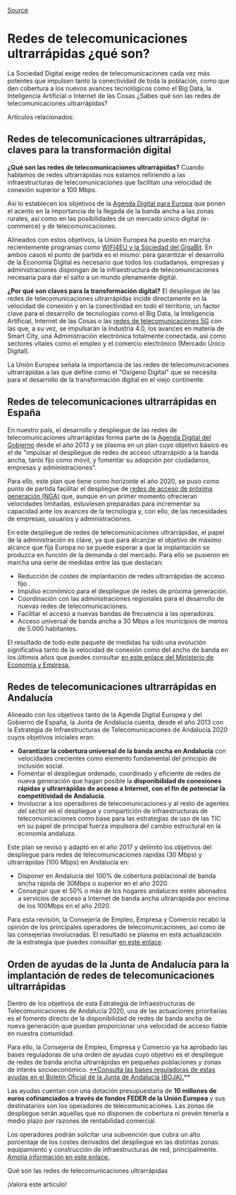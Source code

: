 [Source](https://www.blog.andaluciaesdigital.es/redes-de-telecomunicaciones-ultrarrapidas/ "Permalink to Redes de telecomunicaciones ultrarrápidas ¿qué son?")

# Redes de telecomunicaciones ultrarrápidas ¿qué son?

La Sociedad Digital exige redes de telecomunicaciones cada vez más potentes que impulsen tanto la conectividad de toda la población, como que den cobertura a los nuevos avances tecnológicos como el Big Data, la Inteligencia Artificial o Internet de las Cosas ¿Sabes qué son las redes de telecomunicaciones ultrarrápidas? 

Artículos relacionados:

## Redes de telecomunicaciones ultrarrápidas, claves para la transformación digital

**¿Qué son las redes de telecomunicaciones ultrarrápidas?** Cuando hablamos de redes ultrarrápidas nos estamos refiriendo a las infraestructuras de telecomunicaciones que facilitan una velocidad de conexión superior a 100 Mbps.

Así lo establecen los objetivos de la [Agenda Digital para Europa][1] que ponen el acento en la importancia de la llegada de la banda ancha a las zonas rurales, así como en las posibilidades de un mercado único digital (e-commerce) y de telecomunicaciones.

Alineados con estos objetivos, la Unión Europea ha puesto en marcha recientemente programas como [WIFI4EU y la Sociedad del GigaBit][2]. En ambos casos el punto de partida es el mismo: para garantizar el desarrollo de la Economía Digital es necesario que todos los ciudadanos, empresas y administraciones dispongan de la infraestructura de telecomunicaciones necesaria para dar el salto a un mundo plenamente digital.

**¿Por qué son claves para la transformación digital?** El despliegue de las redes de telecomunicaciones ultrarrápidas incide directamente en la velocidad de conexión y en la conectividad en todo el territorio, un factor clave para el desarrollo de tecnologías como el Big Data, la Inteligencia Artificial, Internet de las Cosas o las [redes de telecomunicaciones 5G][3] con las que, a su vez, se impulsarán la Industria 4.0, los avances en materia de Smart City, una Administración electrónica totalmente conectada, así como sectores vitales como el empleo y el comercio electrónico (Mercado Único Digital).

La Unión Europea señala la importancia de las redes de telecomunicaciones ultrarrápidas a las que define como el "Oxígeno Digital" que se necesita para el desarrollo de la transformación digital en el viejo continente.

## Redes de telecomunicaciones ultrarrápidas en España

En nuestro país, el desarrollo y despliegue de las redes de telecomunicaciones ultrarrápidas forma parte de la [Agenda Digital del Gobierno][4] desde el año 2013 y se plasma en un plan cuyo objetivo básico es el de "impulsar el despliegue de redes de acceso ultrarrápido a la banda ancha, tanto fijo como móvil, y fomentar su adopción por ciudadanos, empresas y administraciones".

Para ello, este plan que tiene como horizonte el año 2020, se puso como punto de partida facilitar el despliegue de [redes de acceso de próxima generación (NGA)][5] que, aunque en un primer momento ofrecieran velocidades limitadas, estuviesen preparadas para incrementar su capacidad ante los avances de la tecnología y, con ello, de las necesidades de empresas, usuarios y administraciones.

En este despliegue de redes de telecomunicaciones ultrarrápidas, el papel de la administración es clave, ya que para alcanzar el objetivo de máximo alcance que fija Europa no se puede esperar a que la implantación se produzca en función de la demanda o del mercado. Para ello se pusieron en marcha una serie de medidas entre las que destacan:

* Reducción de costes de implantación de redes ultrarrápidas de acceso fijo .
* Impulso económico para el despliegue de redes de próxima generación.
* Coordinación con las administraciones regionales para el desarrollo de nuevas redes de telecomunicaciones.
* Facilitar el acceso a nuevas bandas de frecuencia a las operadoras.
* Acceso universal de banda ancha a 30 Mbps a los municipios de menos de 5.000 habitantes.

El resultado de todo este paquete de medidas ha sido una evolución significativa tanto de la velocidad de conexión como del ancho de banda en los últimos años que puedes consultar [en este enlace del Ministerio de Economía y Empresa.][6]

## Redes de telecomunicaciones ultrarrápidas en Andalucía

Alineado con los objetivos tanto de la Agenda Digital Europea y del Gobierno de España, la Junta de Andalucía cuenta, desde el año 2013 con la Estrategia de Infraestructuras de Telecomunicaciones de Andalucía 2020 cuyos objetivos iniciales eran:

* **Garantizar la cobertura universal de la banda ancha en Andalucía** con velocidades crecientes como elemento fundamental del principio de inclusión social.
* Fomentar el despliegue ordenado, coordinado y eficiente de redes de nueva generación que hagan posible la **disponibilidad de conexiones rápidas y ultrarrápidas de acceso a Internet, con el fin de potenciar la competitividad de Andalucía**.
* Involucrar a los operadores de telecomunicaciones y al resto de agentes del sector en el despliegue y compartición de infraestructuras de telecomunicaciones como base para las estrategias de uso de las TIC en su papel de principal fuerza impulsora del cambio estructural en la economía andaluza.

Este plan se revisó y adaptó en el año 2017 y delimitó los objetivos del despliegue para redes de telecomunicaciones rápidas (30 Mbps) y ultrarrápidas (100 Mbps) en Andalucía en:

* Disponer en Andalucía del 100% de cobertura poblacional de banda ancha rápida de 30Mbps o superior en el año 2020.
* Conseguir que el 50% o más de los hogares andaluces estén abonados a servicios de acceso a Internet de banda ancha ultrarrápida por encima de los 100Mbps en el año 2020.

Para esta revisión, la Consejería de Empleo, Empresa y Comercio recabó la opinión de los principales operadores de telecomunicaciones, así como de las consejerías involucradas. El resultado se plasma en esta actualización de la estrategia que puedes consultar [en este enlace][7].

## Orden de ayudas de la Junta de Andalucía para la implantación de redes de telecomunicaciones ultrarrápidas

Dentro de los objetivos de esta Estrategia de Infraestructuras de Telecomunicaciones de Andalucía 2020, una de las actuaciones prioritarias es el fomento directo de la disponibilidad de redes de banda ancha de nueva generación que puedan proporcionar una velocidad de acceso fiable en nuestra comunidad.

Para ello, la Consejería de Empleo, Empresa y Comercio ya ha aprobado las bases reguladoras de una orden de ayudas cuyo objetivo es el despliegue de redes de banda ancha ultrarrápidas en pequeñas poblaciones y zonas de interés socioeconómico. [**Consulta las bases reguladoras de estas ayudas en el Boletín Oficial de la Junta de Andalucía (BOJA).][8]**

Las ayudas cuentan con una dotación presupuestaria de **10 millones de euros cofinanciados a través de fondos FEDER de la Unión Europea** y sus destinatarios son los operadores de telecomunicaciones. Las zonas de despliegue serán aquellas que no disponen de cobertura ni prevén tenerla a medio plazo por razones de rentabilidad comercial.

Los operadores podrán solicitar una subvención que cubra un alto porcentaje de los costes derivados del despliegue en las distintas zonas: equipamiento y construcción de infraestructuras de red, principalmente. [Amplía información en este enlace.][9]

Qué son las redes de telecomunicaciones ultrarrápidas

¡Valora este artículo!

  

[1]: http://www.europarl.europa.eu/factsheets/es/sheet/64/una-agenda-digital-para-europa
[2]: https://www.blog.andaluciaesdigital.es/sociedad-gigabit-wifi4eu/
[3]: https://www.blog.andaluciaesdigital.es/que-es-el-5g/
[4]: http://www.agendadigital.gob.es/planes-actuaciones/Bibliotecatelecomunicaciones/Detalle%20del%20Plan/Plan-ADpE-1_Redes-Ultrarrapidas.pdf
[5]: https://www.blog.andaluciaesdigital.es/comparativa-de-redes-de-telecomunicaciones-de-nueva-generacion/
[6]: http://www.mincotur.gob.es/telecomunicaciones/banda-ancha/cobertura/Paginas/informes-cobertura.aspx
[7]: http://www.juntadeandalucia.es/export/drupaljda/ESITA%202020%20-%20Actualización%202017_0.pdf
[8]: https://www.juntadeandalucia.es/export/drupaljda/BOJA18-153-00030-13663-01_00140972_0.pdf?utm_source=blogaed&utm_medium=post
[9]: https://www.juntadeandalucia.es/organismos/empleoempresaycomercio/actualidad/noticias/detalle/193096.html?utm_source=blogaed&utm_medium=post
<!--stackedit_data:
eyJoaXN0b3J5IjpbLTIwMzQ4MTQ1MzZdfQ==
-->